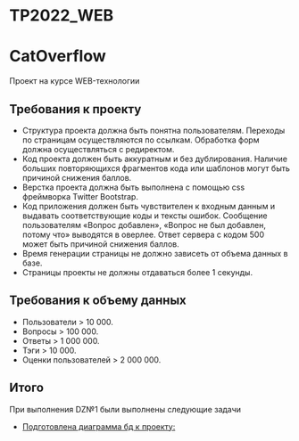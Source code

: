 # TP2022_WEB

<div class="app">
    <h1 class="app__name">CatOverflow</h1>
    <p class="app__description">Проект на курсе WEB-технологии</p>
</div>

<section class="requirements">
    <h2 class="requirements__header">Требования к проекту</h2>
    <ul class="requirements__list list">
        <li class="list__item item">Структура проекта должна быть понятна пользователям. Переходы по страницам осуществляются по ссылкам. Обработка форм должна осуществляться с редиректом. </li>
        <li class="list__item item">Код проекта должен быть аккуратным и без дублирования. Наличие больших повторяющихся фрагментов кода или шаблонов могут быть причиной снижения баллов.</li>
        <li class="list__item item">Верстка проекта должна быть выполнена с помощью css фреймворка Twitter Bootstrap.</li>
        <li class="list__item item"> Код приложения должен быть чувствителен к входным данным и выдавать соответствующие коды и тексты ошибок. Сообщение пользователям «Вопрос добавлен», «Вопрос не был добавлен, потому что» выводятся в оверлее. Ответ сервера с кодом 500 может быть причиной снижения баллов.</li>
        <li class="list__item item"> Время генерации страницы не должно зависеть от объема данных в базе.</li>
        <li class="list__item item"> Страницы проекты не должны отдаваться более 1 секунды.</li>
    </ul>
</section>

<section class="requirements">
    <h2 class="requirements__header">Требования к объему данных</h2>
    <ul class="requirements__list list">
        <li class="list__item item">Пользователи > 10 000. </li>
        <li class="list__item item">Вопросы > 100 000.</li>
        <li class="list__item item">Ответы > 1 000 000.</li>
        <li class="list__item item">Тэги > 10 000.</li>
        <li class="list__item item"> Оценки пользователей > 2 000 000.</li>
    </ul>
</section>

<section class="results">
    <h2 class="results__header">Итого</h2>
    <p class="results__description">При выполнения DZ№1 были выполнены следующие задачи</p>
    <ul class="results__list list">
        <li class="list__item item">
        <a href="https://dbdesigner.page.link/t956ZYsX3kz4ppFL9">Подготовлена диаграмма бд к проекту:</a>
        </li>
    </ul>
</section>
